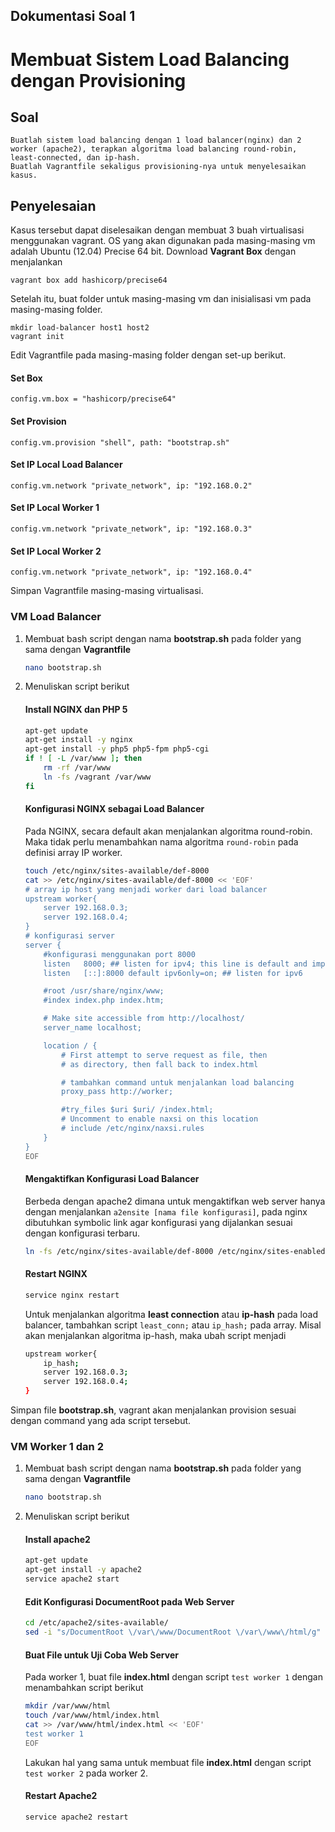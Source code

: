 ## Dokumentasi Soal 1
# Membuat Sistem Load Balancing dengan Provisioning

## Soal

```
Buatlah sistem load balancing dengan 1 load balancer(nginx) dan 2 worker (apache2), terapkan algoritma load balancing round-robin, least-connected, dan ip-hash.
Buatlah Vagrantfile sekaligus provisioning-nya untuk menyelesaikan kasus.
```

## Penyelesaian
Kasus tersebut dapat diselesaikan dengan membuat 3 buah virtualisasi menggunakan vagrant. OS yang akan digunakan pada masing-masing vm adalah Ubuntu (12.04) Precise 64 bit.
Download **Vagrant Box** dengan menjalankan
```
vagrant box add hashicorp/precise64
```
Setelah itu, buat folder untuk masing-masing vm dan inisialisasi vm pada masing-masing folder.
```
mkdir load-balancer host1 host2
vagrant init
```
Edit Vagrantfile pada masing-masing folder dengan set-up berikut.
#### Set Box
```
config.vm.box = "hashicorp/precise64"
```

#### Set Provision
```
config.vm.provision "shell", path: "bootstrap.sh"
```

#### Set IP Local Load Balancer
```
config.vm.network "private_network", ip: "192.168.0.2"
```

#### Set IP Local Worker 1
```
config.vm.network "private_network", ip: "192.168.0.3"
```

#### Set IP Local Worker 2
```
config.vm.network "private_network", ip: "192.168.0.4"
```
Simpan Vagrantfile masing-masing virtualisasi.

### **VM Load Balancer**
1. Membuat bash script dengan nama **bootstrap.sh** pada folder yang sama dengan **Vagrantfile**

    ```bash
    nano bootstrap.sh
    ```

2. Menuliskan script berikut
    #### Install NGINX dan PHP 5
    ```bash
    apt-get update
    apt-get install -y nginx
    apt-get install -y php5 php5-fpm php5-cgi
    if ! [ -L /var/www ]; then
        rm -rf /var/www
        ln -fs /vagrant /var/www
    fi
    ```
    #### Konfigurasi NGINX sebagai Load Balancer
    Pada NGINX, secara default akan menjalankan algoritma round-robin. Maka tidak perlu menambahkan nama algoritma `round-robin` pada definisi array IP worker.
    ```bash
    touch /etc/nginx/sites-available/def-8000
    cat >> /etc/nginx/sites-available/def-8000 << 'EOF'
    # array ip host yang menjadi worker dari load balancer
    upstream worker{
        server 192.168.0.3;
        server 192.168.0.4;
    }
    # konfigurasi server
    server {
        #konfigurasi menggunakan port 8000
        listen   8000; ## listen for ipv4; this line is default and implied
        listen   [::]:8000 default ipv6only=on; ## listen for ipv6

        #root /usr/share/nginx/www;
        #index index.php index.htm;

        # Make site accessible from http://localhost/
        server_name localhost;

        location / {
            # First attempt to serve request as file, then
            # as directory, then fall back to index.html

            # tambahkan command untuk menjalankan load balancing
            proxy_pass http://worker;

            #try_files $uri $uri/ /index.html;
            # Uncomment to enable naxsi on this location
            # include /etc/nginx/naxsi.rules
        }
    }
    EOF
    ```
    #### Mengaktifkan Konfigurasi Load Balancer
    Berbeda dengan apache2 dimana untuk mengaktifkan web server hanya dengan menjalankan `a2ensite [nama file konfigurasi]`, pada nginx dibutuhkan symbolic link agar konfigurasi yang dijalankan sesuai dengan konfigurasi terbaru.
    ```bash
    ln -fs /etc/nginx/sites-available/def-8000 /etc/nginx/sites-enabled
    ```
    #### Restart NGINX
    ```bash
    service nginx restart
    ```
    Untuk menjalankan algoritma **least connection** atau **ip-hash** pada load balancer, tambahkan script `least_conn;` atau `ip_hash;` pada array.
    Misal akan menjalankan algoritma ip-hash, maka ubah script menjadi
    ```bash
    upstream worker{
        ip_hash;
        server 192.168.0.3;
        server 192.168.0.4;
    }
    ```
Simpan file **bootstrap.sh**, vagrant akan menjalankan provision sesuai dengan command yang ada script tersebut.

### **VM Worker 1 dan 2**
1. Membuat bash script dengan nama **bootstrap.sh** pada folder yang sama dengan **Vagrantfile**

    ```bash
    nano bootstrap.sh
    ```

2. Menuliskan script berikut
    #### Install apache2
    ```bash
    apt-get update
    apt-get install -y apache2
    service apache2 start
    ```
    #### Edit Konfigurasi DocumentRoot pada Web Server
    ```bash
    cd /etc/apache2/sites-available/
    sed -i "s/DocumentRoot \/var\/www/DocumentRoot \/var\/www\/html/g" default
    ```
    #### Buat File untuk Uji Coba Web Server
    Pada worker 1, buat file **index.html** dengan script `test worker 1` dengan menambahkan script berikut
    ```bash
    mkdir /var/www/html
    touch /var/www/html/index.html
    cat >> /var/www/html/index.html << 'EOF'
    test worker 1
    EOF
    ```
    Lakukan hal yang sama untuk membuat file **index.html** dengan script `test worker 2` pada worker 2.
    #### Restart Apache2
    ```bash
    service apache2 restart
    ```
